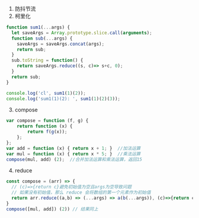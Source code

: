 <!--
 * @Author: your name
 * @Date: 2021-06-18 14:59:48
 * @LastEditTime: 2021-07-06 18:01:56
 * @LastEditors: Please set LastEditors
 * @Description: In User Settings Edit
 * @FilePath: /methodsAccumulation/JS/方法.md
-->
1. 防抖节流
2. 柯里化
```js
function sum1(...args) {
  let saveArgs = Array.prototype.slice.call(arguments);
  function sub(...args) {
    saveArgs = saveArgs.concat(args);
    return sub;
  }
  sub.toString = function() {
    return saveArgs.reduce((s, c)=> s+c, 0);
  }
  return sub;
}

console.log('cl', sum1(1)(2));
console.log('sum1(1)(2): ', sum1(1)(2)(3));
```
3. compose
```js
var compose = function (f, g) {
    return function (x) {
        return f(g(x));
    };
};
var add = function (x) { return x + 1; }  //加法运算
var mul = function (x) { return x * 5; }  //乘法运算
compose(mul, add) (2);  //合并加法运算和乘法运算，返回15
```
4. reduce
```js
const compose = (arr) => {
  // (c)=>{return c}避免初始值为空且args为空导致问题
  // 如果没有初始值，那么 reduce 会将数组的第一个元素作为初始值
  return arr.reduce((a,b) => (...args) => a(b(...args)), (c)=>{return c})
}
compose([mul, add]) (2)) // 结果同上
```